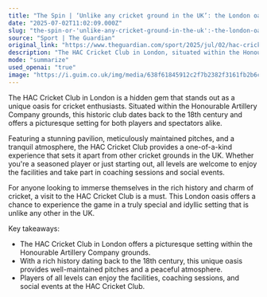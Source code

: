 ```yaml
---
title: "The Spin | ‘Unlike any cricket ground in the UK’: the London oasis every player should visit"
date: "2025-07-02T11:02:09.000Z"
slug: "the-spin-or-'unlike-any-cricket-ground-in-the-uk':-the-london-oasis-every-player-should-visit"
source: "Sport | The Guardian"
original_link: "https://www.theguardian.com/sport/2025/jul/02/hac-cricket-club-london-oasis-cricket-history-the-spin"
description: "The HAC Cricket Club in London, situated within the Honourable Artillery Company grounds, is a historic club dating back to the 18th century and offers a picturesque setting for cricket enthusiasts. Featuring a stunning pavilion, well-maintained pitches, and a tranquil atmosphere, the club provides a unique experience for players and spectators alike. All levels of players are welcome to enjoy the facilities, coaching sessions, and social events at this London oasis, making it a must-visit for anyone looking to immerse themselves in the rich history and charm of cricket."
mode: "summarize"
used_openai: "true"
image: "https://i.guim.co.uk/img/media/638f61845912c2f7b2382f3161fb2b6ca5c1c7cb/323_0_3530_2823/master/3530.jpg?width=1200&height=630&quality=85&auto=format&fit=crop&overlay-align=bottom%2Cleft&overlay-width=100p&overlay-base64=L2ltZy9zdGF0aWMvb3ZlcmxheXMvdGctZGVmYXVsdC5wbmc&enable=upscale&s=b0e3ed92ee7c920a491de5a938101713"
---
```


The HAC Cricket Club in London is a hidden gem that stands out as a unique oasis for cricket enthusiasts. Situated within the Honourable Artillery Company grounds, this historic club dates back to the 18th century and offers a picturesque setting for both players and spectators alike.

Featuring a stunning pavilion, meticulously maintained pitches, and a tranquil atmosphere, the HAC Cricket Club provides a one-of-a-kind experience that sets it apart from other cricket grounds in the UK. Whether you're a seasoned player or just starting out, all levels are welcome to enjoy the facilities and take part in coaching sessions and social events.

For anyone looking to immerse themselves in the rich history and charm of cricket, a visit to the HAC Cricket Club is a must. This London oasis offers a chance to experience the game in a truly special and idyllic setting that is unlike any other in the UK.

Key takeaways:
- The HAC Cricket Club in London offers a picturesque setting within the Honourable Artillery Company grounds.
- With a rich history dating back to the 18th century, this unique oasis provides well-maintained pitches and a peaceful atmosphere.
- Players of all levels can enjoy the facilities, coaching sessions, and social events at the HAC Cricket Club.